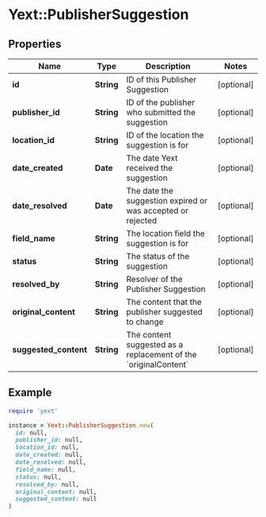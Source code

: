 # Yext::PublisherSuggestion

## Properties

| Name | Type | Description | Notes |
| ---- | ---- | ----------- | ----- |
| **id** | **String** | ID of this Publisher Suggestion | [optional] |
| **publisher_id** | **String** | ID of the publisher who submitted the suggestion | [optional] |
| **location_id** | **String** | ID of the location the suggestion is for | [optional] |
| **date_created** | **Date** | The date Yext received the suggestion | [optional] |
| **date_resolved** | **Date** | The date the suggestion expired or was accepted or rejected | [optional] |
| **field_name** | **String** | The location field the suggestion is for | [optional] |
| **status** | **String** | The status of the suggestion | [optional] |
| **resolved_by** | **String** | Resolver of the Publisher Suggestion | [optional] |
| **original_content** | **String** | The content that the publisher suggested to change  | [optional] |
| **suggested_content** | **String** | The content suggested as a replacement of the &#x60;originalContent&#x60;  | [optional] |

## Example

```ruby
require 'yext'

instance = Yext::PublisherSuggestion.new(
  id: null,
  publisher_id: null,
  location_id: null,
  date_created: null,
  date_resolved: null,
  field_name: null,
  status: null,
  resolved_by: null,
  original_content: null,
  suggested_content: null
)
```

